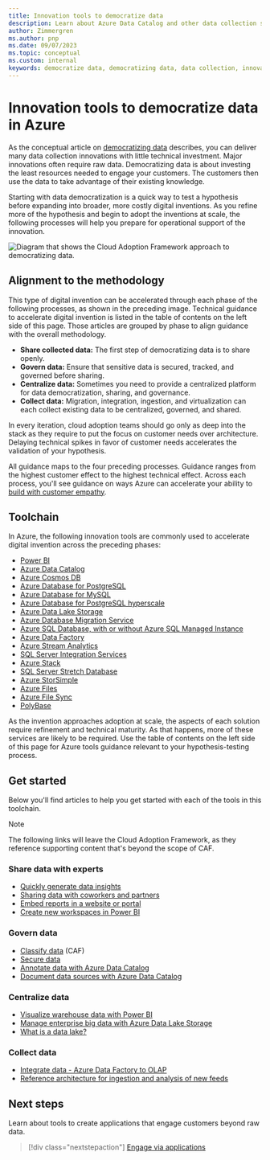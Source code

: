 ```yaml
---
title: Innovation tools to democratize data
description: Learn about Azure Data Catalog and other data collection services that help you quickly test a hypothesis before expanding into broader, more costly digital inventions.
author: Zimmergren
ms.author: pnp
ms.date: 09/07/2023
ms.topic: conceptual
ms.custom: internal
keywords: democratize data, democratizing data, data collection, innovation tools
---
```


# Innovation tools to democratize data in Azure

As the conceptual article on [democratizing data](../considerations/data.md) describes, you can deliver many data collection innovations with little technical investment. Major innovations often require raw data. Democratizing data is about investing the least resources needed to engage your customers. The customers then use the data to take advantage of their existing knowledge.

Starting with data democratization is a quick way to test a hypothesis before expanding into broader, more costly digital inventions. As you refine more of the hypothesis and begin to adopt the inventions at scale, the following processes will help you prepare for operational support of the innovation.

![Diagram that shows the Cloud Adoption Framework approach to democratizing data.](../../_images/innovate/democratize-data.png)

## Alignment to the methodology

This type of digital invention can be accelerated through each phase of the following processes, as shown in the preceding image. Technical guidance to accelerate digital invention is listed in the table of contents on the left side of this page. Those articles are grouped by phase to align guidance with the overall methodology.

- **Share collected data:** The first step of democratizing data is to share openly.
- **Govern data:** Ensure that sensitive data is secured, tracked, and governed before sharing.
- **Centralize data:** Sometimes you need to provide a centralized platform for data democratization, sharing, and governance.
- **Collect data:** Migration, integration, ingestion, and virtualization can each collect existing data to be centralized, governed, and shared.

In every iteration, cloud adoption teams should go only as deep into the stack as they require to put the focus on customer needs over architecture. Delaying technical spikes in favor of customer needs accelerates the validation of your hypothesis.

All guidance maps to the four preceding processes. Guidance ranges from the highest customer effect to the highest technical effect. Across each process, you'll see guidance on ways Azure can accelerate your ability to [build with customer empathy](../considerations/build.md).

## Toolchain

In Azure, the following innovation tools are commonly used to accelerate digital invention across the preceding phases:

- [Power BI](/power-bi/)
- [Azure Data Catalog](/azure/data-catalog/)
- [Azure Cosmos DB](/azure/cosmos-db/)
- [Azure Database for PostgreSQL](/azure/postgresql/)
- [Azure Database for MySQL](/azure/mysql/)
- [Azure Database for PostgreSQL hyperscale](/azure/postgresql/concepts-hyperscale-nodes)
- [Azure Data Lake Storage](/azure/storage/blobs/data-lake-storage-introduction)
- [Azure Database Migration Service](/azure/dms/)
- [Azure SQL Database, with or without Azure SQL Managed Instance](/azure/azure-sql/)
- [Azure Data Factory](/azure/data-factory/)
- [Azure Stream Analytics](/azure/stream-analytics/)
- [SQL Server Integration Services](/sql/integration-services/sql-server-integration-services)
- [Azure Stack](/azure-stack/)
- [SQL Server Stretch Database](/sql/sql-server/stretch-database/stretch-database)
- [Azure StorSimple](/azure/storsimple/)
- [Azure Files](/azure/storage/files/)
- [Azure File Sync](/azure/storage/file-sync/file-sync-planning)
- [PolyBase](/sql/relational-databases/polybase/polybase-guide)

As the invention approaches adoption at scale, the aspects of each solution require refinement and technical maturity. As that happens, more of these services are likely to be required. Use the table of contents on the left side of this page for Azure tools guidance relevant to your hypothesis-testing process.

## Get started

Below you'll find articles to help you get started with each of the tools in this toolchain.

> [!NOTE]
> The following links will leave the Cloud Adoption Framework, as they reference supporting content that's beyond the scope of CAF.

### Share data with experts

- [Quickly generate data insights](/power-bi/create-reports/service-insights)
- [Sharing data with coworkers and partners](/power-bi/collaborate-share/service-share-dashboards)
- [Embed reports in a website or portal](/power-bi/collaborate-share/service-embed-secure)
- [Create new workspaces in Power BI](/power-bi/collaborate-share/service-create-the-new-workspaces)

### Govern data

- [Classify data](./data-classification.md) (CAF)
- [Secure data](/azure/architecture/data-guide/scenarios/securing-data-solutions)
- [Annotate data with Azure Data Catalog](/azure/data-catalog/data-catalog-how-to-annotate)
- [Document data sources with Azure Data Catalog](/azure/data-catalog/data-catalog-how-to-documentation)

### Centralize data

- [Visualize warehouse data with Power BI](/power-bi/connect-data/service-azure-sql-data-warehouse-with-direct-connect)
- [Manage enterprise big data with Azure Data Lake Storage](/azure/storage/blobs/data-lake-storage-introduction)
- [What is a data lake?](/azure/architecture/data-guide/scenarios/data-lake)

### Collect data

- [Integrate data - Azure Data Factory to OLAP](/azure/architecture/data-guide/scenarios/hybrid-on-premises-and-cloud)
- [Reference architecture for ingestion and analysis of new feeds](/azure/architecture/example-scenario/ai/news-feed-ingestion-and-near-real-time-analysis)

## Next steps

Learn about tools to create applications that engage customers beyond raw data.

> [!div class="nextstepaction"]
> [Engage via applications](./apps.md)
